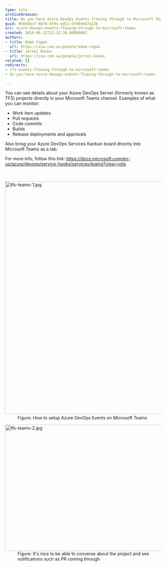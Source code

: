 ```yaml
---
type: rule
archivedreason: 
title: Do you have Azure DevOps Events flowing through to Microsoft Teams?
guid: 058e84cf-86fb-4f0c-ad11-dfd04e67a226
uri: azure-devops-events-flowing-through-to-microsoft-teams
created: 2019-06-21T23:33:28.0000000Z
authors:
- title: Adam Cogan
  url: https://ssw.com.au/people/adam-cogan
- title: Jernej Kavka
  url: https://ssw.com.au/people/jernej-kavka
related: []
redirects:
- tfs-events-flowing-through-to-microsoft-teams
- do-you-have-azure-devops-events-flowing-through-to-microsoft-teams

---
```



<p class="ssw15-rteElement-P">You can see details&#160;about your Azure DevOps Server (formerly known as TFS)&#160;projects directly in your Microsoft Teams channel. Examples of what you can monitor&#58;<br></p><ul><li>Work item updates</li><li>Pull requests</li><li>Code commits</li><li>Builds</li><li>Release deployments and approvals</li></ul><p class="ssw15-rteElement-P">Also bring your Azure DevOps Services Kanban board directly into Microsoft Teams as a tab.</p><div>​For more info, follow this link&#58; <a href="https&#58;//docs.microsoft.com/en-us/azure/devops/service-hooks/services/teams?view=vsts">https&#58;//docs.microsoft.com/en-us/azure/devops/service-hooks/services/teams?view=vsts</a><br></div>
<br><excerpt class='endintro'></excerpt><br>
<dl class="image"><dt><img src="/PublishingImages/tfs-teams-1.jpg" alt="tfs-teams-1.jpg" style="width&#58;750px;" />​</dt><dd>Figure&#58;&#160;How to setup Azure DevOps​ Events on Microsoft Teams​<br></dd></dl><dl class="image"><dt><img src="/PublishingImages/tfs-teams-2.jpg" alt="tfs-teams-2.jpg" style="width&#58;750px;height&#58;407px;" /></dt><dd>Figure&#58;&#160;It's nice to be able to converse about the project and see notifications such as PR coming through<span style="color&#58;#444444;">​</span></dd></dl>


